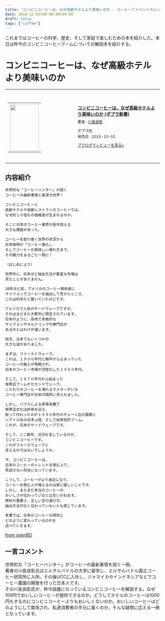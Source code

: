 ```yaml
---
title: "コンビニコーヒーは、なぜ高級ホテルより美味いのか - コーヒーアドベントカレンダー 2018 5日目"
date: 2018-12-05T00:00:00+09:00
draft: false
tags: ["coffee"]
---
```


これまではコーヒーの科学、歴史、そして家庭で楽しむための本を紹介した。本日は昨今のコンビニコーヒーブームについての解説本を紹介する。

# コンビニコーヒーは、なぜ高級ホテルより美味いのか

<div class="booklog_html"><table><tr><td class="booklog_html_image"><div style="background:url(https://booklog.jp/common/buildhtml/wood/images/top.gif) no-repeat right;width:200px;height:25px;"></div><table cellpadding="0" cellspacing="0" border="0" width="200"><tr><td background="https://booklog.jp/common/buildhtml/wood/images/main.gif" height="160" style="vertical-align:bottom;text-align:center;line-height:0;"><a href="https://www.amazon.co.jp/%E3%82%B3%E3%83%B3%E3%83%93%E3%83%8B%E3%82%B3%E3%83%BC%E3%83%92%E3%83%BC%E3%81%AF%E3%80%81%E3%81%AA%E3%81%9C%E9%AB%98%E7%B4%9A%E3%83%9B%E3%83%86%E3%83%AB%E3%82%88%E3%82%8A%E7%BE%8E%E5%91%B3%E3%81%84%E3%81%AE%E3%81%8B-%E3%83%9D%E3%83%97%E3%83%A9%E6%96%B0%E6%9B%B8-%E5%B7%9D%E5%B3%B6-%E8%89%AF%E5%BD%B0/dp/4591146928?SubscriptionId=0AVSM5SVKRWTFMG7ZR82&tag=gennei-22&linkCode=xm2&camp=2025&creative=165953&creativeASIN=4591146928" target="_blank"><img src="https://images-fe.ssl-images-amazon.com/images/I/51MSfWvzR6L._SL160_.jpg" width="93" height="150" style="border:0;border-radius:0;" /></a></td></tr></table><div style="background:url(https://booklog.jp/common/buildhtml/wood/images/bottom.gif) no-repeat;width:200px;height:15px;"></div></td><td class="booklog_html_info" style="padding-left:20px;"><div class="booklog_html_title" style="margin-bottom:10px;font-size:14px;font-weight:bold;"><a href="https://www.amazon.co.jp/%E3%82%B3%E3%83%B3%E3%83%93%E3%83%8B%E3%82%B3%E3%83%BC%E3%83%92%E3%83%BC%E3%81%AF%E3%80%81%E3%81%AA%E3%81%9C%E9%AB%98%E7%B4%9A%E3%83%9B%E3%83%86%E3%83%AB%E3%82%88%E3%82%8A%E7%BE%8E%E5%91%B3%E3%81%84%E3%81%AE%E3%81%8B-%E3%83%9D%E3%83%97%E3%83%A9%E6%96%B0%E6%9B%B8-%E5%B7%9D%E5%B3%B6-%E8%89%AF%E5%BD%B0/dp/4591146928?SubscriptionId=0AVSM5SVKRWTFMG7ZR82&tag=gennei-22&linkCode=xm2&camp=2025&creative=165953&creativeASIN=4591146928" target="_blank">コンビニコーヒーは、なぜ高級ホテルより美味いのか (ポプラ新書)</a></div><div style="margin-bottom:10px;"><div class="booklog_html_author" style="margin-bottom:15px;font-size:12px;line-height:1.2em">著者 : <a href="https://booklog.jp/author/%E5%B7%9D%E5%B3%B6%E8%89%AF%E5%BD%B0" target="_blank">川島良彰</a></div><div class="booklog_html_manufacturer" style="margin-bottom:5px;font-size:12px;line-height:1.2em">ポプラ社</div><div class="booklog_html_release" style="font-size:12px;line-height:1.2em">発売日 : 2015-10-01</div></div><div class="booklog_html_link_amazon"><a href="https://booklog.jp/item/1/4591146928" style="font-size:12px;" target="_blank">ブクログでレビューを見る»</a></div></td></tr></table></div>

## 内容紹介
```
世界的な「コーヒーハンター」が説く
コーヒーの最新事情と奥深き世界！

コンビニコーヒーと
高級ホテルや高級レストランのコーヒーでは、
なぜ約１０倍もの価格差が生まれるのか。

そこに日本のコーヒー業界が長年抱える
大きな課題があった。

コーヒーを取り巻く世界の状況から
日本独特の「コーヒー進化」、
そしてコーヒーの美味しい淹れ方まで、
その魅力をまるごと一冊に！

（はじめにより）

世界中に、日本ほど抽出方法が豊富な市場は
見たことがありません。

10年ほど前、アメリカのコーヒー関係者に
サイフォンでコーヒーを抽出して見せたところ、
これは科学だと驚いていたほどです。

アメリカで人気のサードウェーブですが、
それはまだまだ大都市に限定されています。
日本のように、各地で本格的な
サイフォンやネルドリップの専門店が
あるのとはわけが違います。

他方、日本でもいくつかの
大きな波がありました。

まずは、ファーストウェーブ。
これは、１９５０年代に戦中から止まっていた
コーヒーの輸入が再開され、
日本のコーヒー市場が活性化した１９６０年代。

そして、１９７０年代から始まった
喫茶店ブームがセカンドウェーブ。
こだわりのコーヒーを淹れるマスターがいる
コーヒー専門店が日本の随所に見られました。

しかし、バブルによる家賃高騰で
喫茶店文化は終焉を迎え、
取って代わったのが１９９０年代のチェーン店の展開と
シアトル系の日本上陸、そして自家焙煎ブーム。
これが、日本のサードウェーブです。

そして、ここ数年、活況を呈しているのが、
コンビニコーヒーです。
これがフォースウェーブと
言えるのではないでしょうか。

今、コンビニコーヒーは、
日本のコーヒーのトレンドを読む上で、
見逃せない存在になっています。

こうして、コーヒーがより身近になり、
コーヒーを飲む人が増えるのは実に嬉しいことです。
しかし、まだまだ本当のコーヒーの
おいしさが伝わっているとは言いかねます。
原料の重要さ、正しい豆の選び方、
抽出方法が広く伝わっていないとも感じています。

本書では、日本のコーヒーの現状と
どのように変わっているのかを
述べていきます。
```

[from openBD](https://api.openbd.jp/v1/get?isbn=9784591146927)

## 一言コメント
世界的な「コーヒーハンター」がコーヒーの最新事情を説く一冊。  
著者の川島良彰氏はエルサルバドルの大学に留学し、エルサルバドル国立コーヒー研究所に入所。その後UCCに入社し、ジャマイカやインドネシアなどでコーヒー農園の開発を行った日本人です。  
その川島良彰氏が、昨今話題になっているコンビニコーヒーを解説する。なぜ100円でおいしいコーヒーが提供できるのか。どうしてホテルのコーヒーは1000円もするのにコンビニコーヒーよりもおいしくないのか。おいしいコーヒーはどのようにして栽培され、私達消費者の手元に届くのか。そんな疑問に応える一冊となっています。